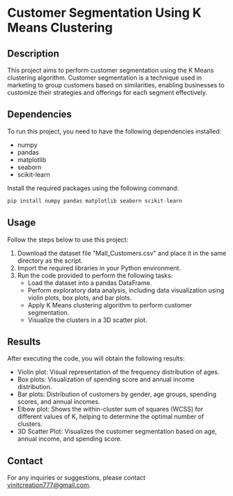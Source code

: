 # Customer Segmentation Using K Means Clustering

## Description
This project aims to perform customer segmentation using the K Means clustering algorithm. Customer segmentation is a technique used in marketing to group customers based on similarities, enabling businesses to customize their strategies and offerings for each segment effectively.

## Dependencies
To run this project, you need to have the following dependencies installed:
- numpy
- pandas
- matplotlib
- seaborn
- scikit-learn

Install the required packages using the following command:

```python
pip install numpy pandas matplotlib seaborn scikit-learn
```

## Usage
Follow the steps below to use this project:

1. Download the dataset file "Mall_Customers.csv" and place it in the same directory as the script.
2. Import the required libraries in your Python environment.
3. Run the code provided to perform the following tasks:
   - Load the dataset into a pandas DataFrame.
   - Perform exploratory data analysis, including data visualization using violin plots, box plots, and bar plots.
   - Apply K Means clustering algorithm to perform customer segmentation.
   - Visualize the clusters in a 3D scatter plot.

## Results
After executing the code, you will obtain the following results:

- Violin plot: Visual representation of the frequency distribution of ages.
- Box plots: Visualization of spending score and annual income distribution.
- Bar plots: Distribution of customers by gender, age groups, spending scores, and annual incomes.
- Elbow plot: Shows the within-cluster sum of squares (WCSS) for different values of K, helping to determine the optimal number of clusters.
- 3D Scatter Plot: Visualizes the customer segmentation based on age, annual income, and spending score.

## Contact
For any inquiries or suggestions, please contact [vinitcreation777@gmail.com](mailto:pandeyvibhanshu007@gmail.com).
